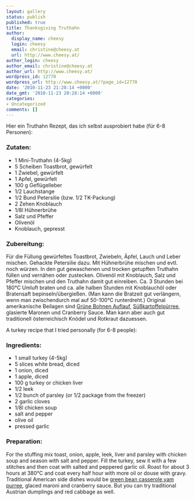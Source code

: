 ```yaml
---
layout: gallery
status: publish
published: true
title: Thanksgiving Truthahn
author:
  display_name: cheesy
  login: cheesy
  email: christine@cheesy.at
  url: http://www.cheesy.at/
author_login: cheesy
author_email: christine@cheesy.at
author_url: http://www.cheesy.at/
wordpress_id: 12770
wordpress_url: http://www.cheesy.at/?page_id=12770
date: '2010-11-23 21:28:14 +0000'
date_gmt: '2010-11-23 20:28:14 +0000'
categories:
- Uncategorized
comments: []
---
```

<!--:de-->Hier ein Truthahn Rezept, das ich selbst ausprobiert habe (für 6-8 Personen):
### Zutaten:
- 1 Mini-Truthahn (4-5kg)
- 5 Scheiben Toastbrot, gewürfelt
- 1 Zwiebel, gewürfelt
- 1 Apfel, gewürfelt
- 100 g Geflügelleber
- 1/2 Lauchstange
- 1/2 Bund Petersilie (bzw. 1/2 TK-Packung)
- 2 Zehen Knoblauch
- 1/8l Hühnerbrühe
- Salz und Pfeffer
- Olivenöl
- Knoblauch, gepresst
### Zubereitung:
Für die Füllung gewürfeltes Toastbrot, Zwiebeln, Äpfel, Lauch und Leber mischen. Gehackte Petersilie dazu. Mit Hühnerbrühe mischen und evtl. noch würzen. In den gut gewaschenen und trocken getupften Truthahn füllen und vernähen oder zustecken. Olivenöl mit Knoblauch, Salz und Pfeffer mischen und den Truthahn damit gut einreiben. Ca. 3 Stunden bei 180°C Umluft braten und ca. alle halben Stunden mit Knoblauchöl oder Bratensaft bepinseln/übergießen. (Man kann die Bratzeit gut verlängern, wenn man zwischendurch mal auf 50-100°C runterdreht.)
Original amerikanische Beilagen sind [Grüne Bohnen Auflauf](http://www.cheesy.at/rezepte/beilagen-und-sonstiges/grune-bohnen-auflauf/), [Süßkartoffelpürree](http://www.cheesy.at/rezepte/beilagen-und-sonstiges/suesskartoffelpuerree/), glasierte Maronen und Cranberry Sauce. Man kann aber auch gut traditionell österreichisch Knödel und Rotkraut dazuessen.
<!--:--><!--:en-->A turkey recipe that I tried personally (for 6-8 people):
### Ingredients:
- 1 small turkey (4-5kg)
- 5 slices white bread, diced
- 1 onion, diced
- 1 apple, diced
- 100 g turkey or chicken liver
- 1/2 leek
- 1/2 bunch of parsley (or 1/2 package from the freezer)
- 2 garlic cloves
- 1/8l chicken soup
- salt and pepper
- olive oil
- pressed garlic
### Preparation:
For the stuffing mix toast, onion, apple, leek, liver and parsley with chicken soup and season with salt and pepper. Fill the turkey, sew it with a few stitches and then coat with salted and peppered garlic oil. Roast for about 3 hours at 380°C and coat every half hour with more oil or douse with gravy.
Traditional American side dishes would be [green bean casserole](http://www.cheesy.at/en/rezepte/beilagen-und-sonstiges/grune-bohnen-auflauf/),[yam purree](http://www.cheesy.at/rezepte/en/beilagen-und-sonstiges/suesskartoffelpuerree/), glaced maroni and cranberry sauce. But you can try traditional Austrian dumplings and red cabbage as well.<!--:-->
